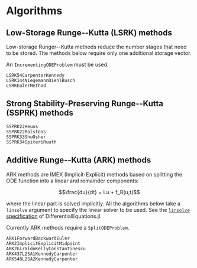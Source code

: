 # Algorithms

## Low-Storage Runge--Kutta (LSRK) methods

Low-storage Runger--Kutta methods reduce the number stages that need to be stored.
The methods below require only one additional storage vector.

An `IncrementingODEProblem` must be used.

```@docs
LSRK54CarpenterKennedy
LSRK144NiegemannDiehlBusch
LSRKEulerMethod
```

## Strong Stability-Preserving Runge--Kutta (SSPRK) methods


```@docs
SSPRK22Heuns
SSPRK22Ralstons
SSPRK33ShuOsher
SSPRK34SpiteriRuuth
```

## Additive Runge--Kutta (ARK) methods

ARK methods are IMEX (Implicit-Explicit) methods based on splitting the ODE function into a linear and remainder components:
```math
\frac{du}{dt} = Lu + f_R(u,t)
```
where the linear part is solved implicitly. All the algorithms below take a `linsolve` argument to specify the linear solver to be used.
See the [`linsolve` specification](https://diffeq.sciml.ai/latest/features/linear_nonlinear/) of DifferentialEquations.jl.

Currently ARK methods require a `SplitODEProblem`.

```@docs
ARK1ForwardBackwardEuler
ARK2ImplicitExplicitMidpoint
ARK2GiraldoKellyConstantinescu
ARK437L2SA1KennedyCarpenter
ARK548L2SA2KennedyCarpenter
```
